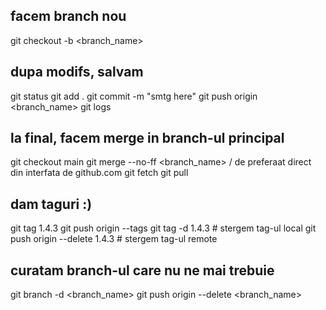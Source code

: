 ## facem branch nou

git checkout -b <branch_name>

## dupa modifs, salvam

git status
git add .
git commit -m "smtg here"
git push origin <branch_name>
git logs

## la final, facem merge in branch-ul principal

git checkout main
git merge --no-ff <branch_name> / de preferaat direct din interfata de github.com
git fetch
git pull

## dam taguri :)

git tag 1.4.3
git push origin --tags
git tag -d 1.4.3 # stergem tag-ul local
git push origin --delete 1.4.3 # stergem tag-ul remote

## curatam branch-ul care nu ne mai trebuie

git branch -d <branch_name>
git push origin --delete <branch_name>
